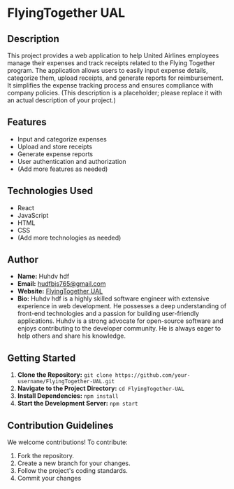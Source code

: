 # FlyingTogether UAL

## Description

This project provides a web application to help United Airlines employees manage their expenses and track receipts related to the Flying Together program. The application allows users to easily input expense details, categorize them, upload receipts, and generate reports for reimbursement. It simplifies the expense tracking process and ensures compliance with company policies. (This description is a placeholder; please replace it with an actual description of your project.)

## Features

* Input and categorize expenses
* Upload and store receipts
* Generate expense reports
* User authentication and authorization
* (Add more features as needed)

## Technologies Used

* React
* JavaScript
* HTML
* CSS
* (Add more technologies as needed)

## Author

* **Name:** Huhdv hdf
* **Email:** hudfbjs765@gmail.com
* **Website:** [FlyingTogether UAL](https://www.flyingtogether.club)
* **Bio:** Huhdv hdf is a highly skilled software engineer with extensive experience in web development. He possesses a deep understanding of front-end technologies and a passion for building user-friendly applications. Huhdv is a strong advocate for open-source software and enjoys contributing to the developer community. He is always eager to help others and share his knowledge.

## Getting Started

1. **Clone the Repository:** `git clone https://github.com/your-username/FlyingTogether-UAL.git`
2. **Navigate to the Project Directory:** `cd FlyingTogether-UAL`
3. **Install Dependencies:** `npm install`
4. **Start the Development Server:** `npm start`

## Contribution Guidelines

We welcome contributions! To contribute:

1. Fork the repository.
2. Create a new branch for your changes.
3. Follow the project's coding standards.
4. Commit your changes

